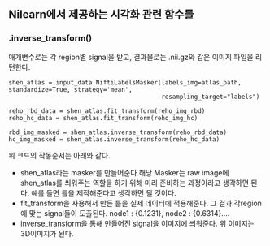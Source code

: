 ## Nilearn에서 제공하는 시각화 관련 함수들

### .inverse_transform()

매개변수로는 각 region별 signal을 받고, 결과물로는 .nii.gz와 같은 이미지 파일을 리턴한다.

~~~python3
shen_atlas = input_data.NiftiLabelsMasker(labels_img=atlas_path, standardize=True, strategy='mean',
                                          resampling_target="labels")

reho_rbd_data = shen_atlas.fit_transform(reho_img_rbd)
reho_hc_data = shen_atlas.fit_transform(reho_img_hc)

rbd_img_masked = shen_atlas.inverse_transform(reho_rbd_data)
hc_img_masked = shen_atlas.inverse_transform(reho_hc_data)
~~~

위 코드의 작동순서는 아래와 같다.

* shen_atlas라는 masker를 만들어준다.해당 Masker는 raw image에 shen_atlas를 씌워주는 역할을 하기 위해 미리 준비하는 과정이라고 생각하면 된다. 예를 들면 틀을 제작해준다고 생각하면 될 것이다.
* fit_transform을 사용해서 만든 틀을 실제 데이터에 적용해준다. 그 결과 각region에 맞는 signal들이 도출된다. node1 : {0.1231}, node2 : {0.6314}....
* inverse_transform을 통해 만들어진 signal을 이미지에 씌워준다. 위 이미지는 3D이미지가 된다.
